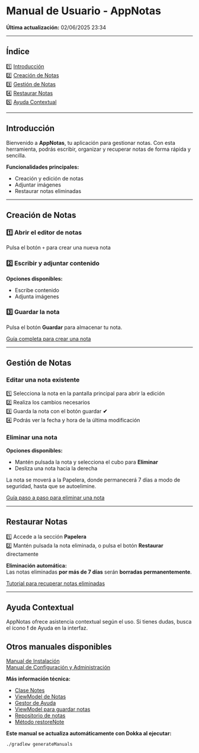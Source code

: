# Manual de Usuario - AppNotas
**Última actualización:** 02/06/2025 23:34

---

## Índice
1️⃣ [Introducción](#introducción)  
2️⃣ [Creación de Notas](#creación-de-notas)  
3️⃣ [Gestión de Notas](#gestión-de-notas)  
4️⃣ [Restaurar Notas](#restaurar-notas)  
5️⃣ [Ayuda Contextual](#ayuda-contextual) 

---

## Introducción
Bienvenido a **AppNotas**, tu aplicación para gestionar notas. Con esta herramienta, podrás escribir, organizar y recuperar notas de forma rápida y sencilla.

**Funcionalidades principales:**
- Creación y edición de notas
- Adjuntar imágenes
- Restaurar notas eliminadas

---

## Creación de Notas

### 1️⃣ **Abrir el editor de notas**
Pulsa el botón `+` para crear una nueva nota

### 2️⃣ **Escribir y adjuntar contenido**
**Opciones disponibles:**
- Escribe contenido
- Adjunta imágenes

### 3️⃣ **Guardar la nota**
Pulsa el botón **Guardar** para almacenar tu nota.

[Guía completa para crear una nota](tutorial_crear_nota.md)

---

## Gestión de Notas

### **Editar una nota existente**
1️⃣ Selecciona la nota en la pantalla principal para abrir la edición  
2️⃣ Realiza los cambios necesarios   
3️⃣ Guarda la nota con el botón guardar **✔**  
4️⃣ Podrás ver la fecha y hora de la última modificación  

### **Eliminar una nota**
**Opciones disponibles:**
- Mantén pulsada la nota y selecciona el cubo para **Eliminar**
- Desliza una nota hacia la derecha

La nota se moverá a la Papelera, donde permanecerá 7 días a modo de seguridad, hasta que se autoelimine.

[Guía paso a paso para eliminar una nota](tutorial_borrar_nota.md)

---

## Restaurar Notas

1️⃣ Accede a la sección **Papelera**  
2️⃣ Mantén pulsada la nota eliminada, o pulsa el botón **Restaurar** directamente

**Eliminación automática:**  
Las notas eliminadas **por más de 7 días** serán **borradas permanentemente**.

[Tutorial para recuperar notas eliminadas](tutorial_recuperar_nota.md)

---

## Ayuda Contextual

AppNotas ofrece asistencia contextual según el uso. Si tienes dudas, busca el ícono **!** de Ayuda en la interfaz.

## Otros manuales disponibles
[Manual de Instalación](../generated/manual/Manual_de_instalacion.md)  
[Manual de Configuración y Administración](../generated/manual/Manual_de_configuracion_y_administracion.md)

**Más información técnica:**
- [Clase Notes](../generated/dokka/markdown/-app-notas/com.example.appnotas.database/-notes/index.md)
- [ViewModel de Notas](../generated/dokka/markdown/-app-notas/com.example.appnotas.database/-notes-view-model/index.md)
- [Gestor de Ayuda](../generated/dokka/markdown/-app-notas/com.example.appnotas.helpers/-help-manager/index.md)
- [ViewModel para guardar notas](../generated/dokka/markdown/-app-notas/com.example.appnotas.database/-note-save-view-model/index.md)
- [Repositorio de notas](../generated/dokka/markdown/-app-notas/com.example.appnotas.database/-notes-repository/index.md)
- [Método restoreNote](../generated/dokka/markdown/-app-notas/com.example.appnotas.database/-notes-repository/restore-note.md)

**Este manual se actualiza automáticamente con Dokka al ejecutar:**
```bash
./gradlew generateManuals
```